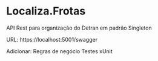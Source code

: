 # Localiza.Frotas
 API Rest para organização do Detran em padrão Singleton
 
 URL: https://localhost:5001/swagger
 
 Adicionar:
 Regras de negócio
 Testes xUnit
 
